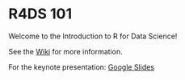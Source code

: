 # R4DS 101

Welcome to the Introduction to R for Data Science!

See the [Wiki](https://github.com/barreiro-r/r4ds_101/wiki) for more information.

For the keynote presentation: [Google Slides](https://docs.google.com/presentation/d/1Y2WaK0-yL9jmrlvY3yDkt1RFWnDnIY8zeJp31xinZyo/edit?usp=sharing)
